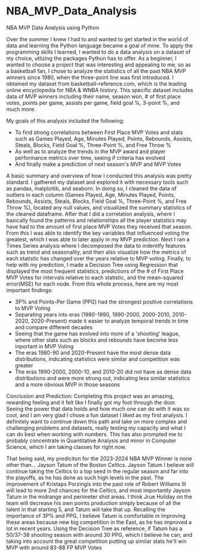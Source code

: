 # NBA_MVP_Data_Analysis
NBA MVP Data Analysis using Python

Over the summer I knew I had to and wanted to get started in the world of data and learning the Python language became a goal of mine. To apply the programming skills I learned, I wanted to do a data analysis on a dataset of my choice, utlizing the packages Python has to offer. As a beginner, I wanted to choose a project that was interesting and appealing to me, so as a basketball fan, I chose to analyze the statistics of all the past NBA MVP winners since 1980, when the three-point line was first introduced. I obtained my dataset from basketball-reference.com, which is the leading online encyclopedia for NBA & WNBA history. This specific dataset includes data of MVP winners including their name, season won, # of first place votes, points per game, assists per game, field goal %, 3-point %, and much more.

My goals of this analysis included the following:
- To find strong correlations between First Place MVP Votes and stats such as Games Played, Age, Minutes Played, Points, Rebounds, Assists, Steals, Blocks, Field Goal %, Three-Point %, and Free Throw %
- As well as to analyze the trends in the MVP award and player performance metrics over time, seeing if criteria has evolved 
- And finally make a prediction of next season's MVP and MVP Votes

A basic summary and overview of how I conducted this analysis was pretty standard. I gathered my dataset and explored it with necessary tools such as pandas, matplotlib, and seaborn. In doing so, I cleaned the data of outliers in each column (Games Played, Age, Minutes Played, Points, Rebounds, Assists, Steals, Blocks, Field Goal %, Three-Point %, and Free Throw %), located any null values, and visualized the summary statistics of the cleaned dataframe. After that I did a correlation analysis, where I basically found the patterns and relationships all the player statistics may have had to the amount of first place MVP Votes they received that season. From this I was able to identify the key variables that influenced voting the greatest, which I was able to later apply in my MVP prediction. Next I ran a Times Series analysis where I decomposed the data to indentify features such as trend and seasonality, and then also visualize how the metrics of each statistic has changed over the years relative to MVP voting. Finally, to help with my prediction, I made a Decision Tree using Regression that displayed the most frequent statistics, predictions of the # of First Place MVP Votes for intervals relative to each statistic, and the mean-squared error(MSE) for each node. From this whole process, here are my most important findings:

- 3P% and Points-Per Game (PPG) had the strongest positive correlations to MVP Voting
- Separating years into eras (1980-1990, 1990-2000, 2000-2010, 2010-2020, 2020-Present) made it easier to analyze temporal trends in time and compare different decades
- Seeing that the game has evolved into more of a 'shooting' league, where other stats such as blocks and rebounds have become less inportant in MVP Voting
- The eras 1980-90 and 2020-Present have the most dense data distributions, indicating statistics were similar and competition was greater
- The eras 1990-2000, 2000-10, and 2010-20 did not have as dense data distributions and were more strung out, indicating less similar statistics and a more obvious MVP in those seasons

Conclusion and Prediction:
Completing this project was an amazing, rewarding feeling and it felt like I finally got my foot through the door. Seeing the power that data holds and how much one can do with it was so cool, and I am very glad I chose a fun dataset I liked as my first analysis. I definitely want to continue down this path and take on more complex and challenging problems and datasets, really testing my capacity and what I can do best when working with numbers. This has also prompted me to probably concentrate in Quantitative Analysis and minor in Computer Science, which I am taking classes for right now. 

That being said, my prediciton for the 2023-2024 NBA MVP Winner is none other than... Jayson Tatum of the Boston Celtics.  Jayson Tatum I believe will continue taking the Celtics to a top seed in the regular season and far into the playoffs, as he has done as such high levels in the past. The improvement of Kristaps Porzingis into the past role of Robert Williams III will lead to more 2nd chances for the Celtics, and most importantly Jayson Tatum in the midrange and perimeter shot areas. I think Jrue Holiday on the team will decrease his own points production simply because of all the talent in that starting 5, and Tatum will take that up. Recalling the importance of 3P% and PPG, I believe Tatum is comfortable in improving these areas because new big competition in the East, as he has improved a lot in recent years. Using the Decision Tree as reference, if Tatum has a 50/37-38 shooting season with around 30 PPG, which I believe he can, and taking into account the great competition putting up similar stats he'll win MVP with around 83-88 FP MVP Votes
